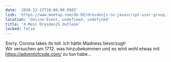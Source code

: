 ```yaml
---
date: '2020-12-17T18:00:00.000Z'
link: 'https://www.meetup.com/de-DE/dresdenjs-io-javascript-user-group/events/wwdfrqybcqbnb/'
location: 'Online-Event, undefined, undefined'
title: 'X-Mess DresdenJS Outlook'
locked: false
---
```

Sorry. Corona takes its toll. Ich hätte Madness bevorzugt!  
Wir versuchen am 17.12\. was hinzubekommen und es wird wohl etwas mit <https://adventofcode.com/> zu tun habe...
